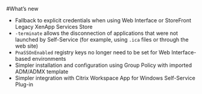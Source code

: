 #What’s new

* Fallback to explicit credentials when using Web Interface or StoreFront Legacy XenApp Services Store
* `-terminate` allows the disconnection of applications that were not launched by Self-Service (for example, using `.ica` files or through the web site)
* `PnaSSOnEnabled` registry keys no longer need to be set for Web Interface-based environments 
* Simpler installation and configuration using Group Policy with imported ADM/ADMX template 
* Simpler integration with Citrix Workspace App for Windows Self-Service Plug-in